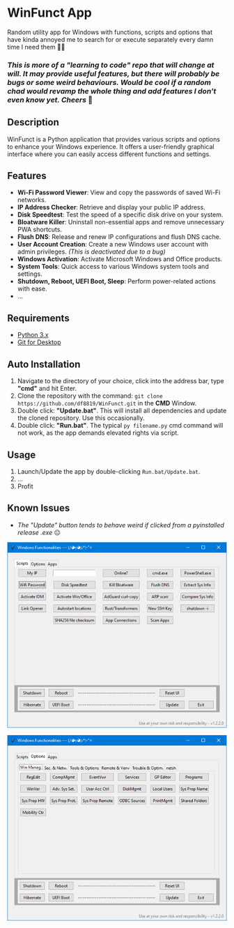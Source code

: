 # WinFunct App

Random utility app for Windows with functions, scripts and options that have kinda annoyed me to search for or execute separately every damn time I need them 🤭🙈

### ***This is more of a "learning to code" repo that will change at will. It may provide useful features, but there will probably be bugs or some weird behaviours. Would be cool if a random chad would revamp the whole thing and add features I don't even know yet. Cheers*** 🍻

## Description

WinFunct is a Python application that provides various scripts and options to enhance your Windows experience. It offers a user-friendly graphical interface where you can easily access different functions and settings.

## Features

- **Wi-Fi Password Viewer**: View and copy the passwords of saved Wi-Fi networks.
- **IP Address Checker**: Retrieve and display your public IP address.
- **Disk Speedtest**: Test the speed of a specific disk drive on your system.
- **Bloatware Killer**: Uninstall non-essential apps and remove unnecessary PWA shortcuts.
- **Flush DNS**: Release and renew IP configurations and flush DNS cache.
- **User Account Creation**: Create a new Windows user account with admin privileges. _(This is deactivated due to a bug)_
- **Windows Activation**: Activate Microsoft Windows and Office products.
- **System Tools**: Quick access to various Windows system tools and settings.
- **Shutdown, Reboot, UEFI Boot, Sleep**: Perform power-related actions with ease.
- ...

## Requirements

- [Python 3.x](https://www.python.org/downloads/)
- [Git for Desktop](https://git-scm.com/downloads/)

## Auto Installation

1. Navigate to the directory of your choice, click into the address bar, type **"cmd"** and hit Enter.
2. Clone the repository with the command: `git clone https://github.com/df8819/WinFunct.git` in the **CMD** Window.
3. Double click: **"Update.bat"**. This will install all dependencies and update the cloned repository. Use this occasionally.
4. Double click: **"Run.bat"**. The typical ```py filename.py``` cmd command will not work, as the app demands elevated rights via script.

## Usage

1. Launch/Update the app by double-clicking `Run.bat/Update.bat`.
2. ...
3. Profit

## Known Issues

- _The "Update" button tends to behave weird if clicked from a pyinstalled release .exe_ 😐

![Image](1701505006.png)

![Image](1701505092.png)
